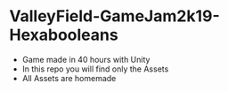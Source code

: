 # ValleyField-GameJam2k19-Hexabooleans
- Game made in 40 hours with Unity 
- In this repo you will find only the Assets
- All Assets are homemade
